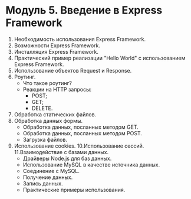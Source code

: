 # Модуль 5. Введение в Express Framework

1. Необходимость использования Express Framework.
2. Возможности Express Framework.
3. Инсталляция Express Framework.
4. Практический пример реализации "Hello World" с использованием Express Framework.
5. Использование объектов Request и Response.
6. Роутинг.
    *  Что такое роутинг?
    * Реакции на HTTP запросы:
        * POST;
        * GET;
        * DELETE.
7. Обработка статических файлов.
8. Обработка данных формы.
    * Обработка данных, посланных методом GET.
    * Обработка данных, посланных методом POST.
    * Загрузка файлов.
9. Использование cookies.
10.Использование сессий.
11.Взаимодействие с базами данных.
    * Драйверы Node.js для баз данных.
    * Использование MySQL в качестве источника данных.
    * Соединение с MySQL.
    * Получение данных.
    * Запись данных.
    * Практические примеры использования.